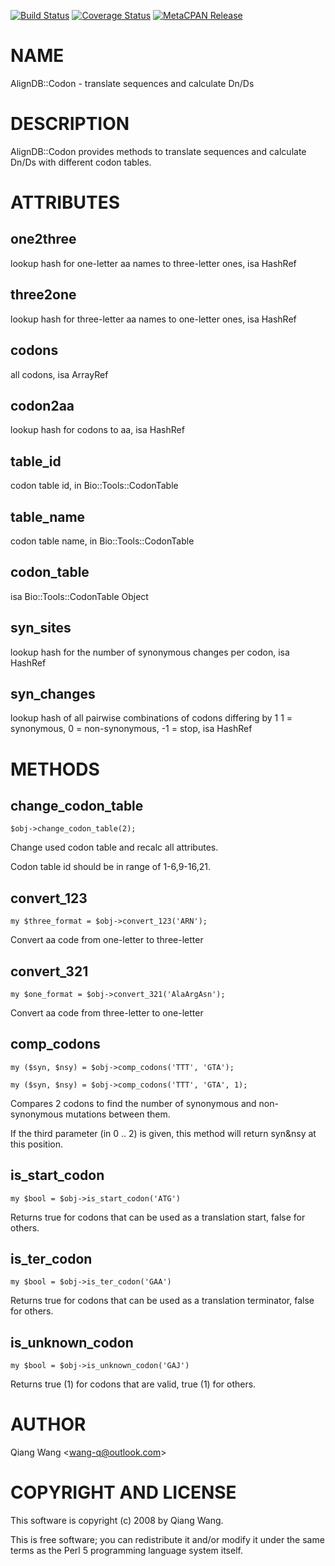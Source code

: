 [![Build Status](https://travis-ci.org/wang-q/AlignDB-Codon.svg?branch=master)](https://travis-ci.org/wang-q/AlignDB-Codon) [![Coverage Status](http://codecov.io/github/wang-q/AlignDB-Codon/coverage.svg?branch=master)](https://codecov.io/github/wang-q/AlignDB-Codon?branch=master) [![MetaCPAN Release](https://badge.fury.io/pl/AlignDB-Codon.svg)](https://metacpan.org/release/AlignDB-Codon)
# NAME

AlignDB::Codon - translate sequences and calculate Dn/Ds

# DESCRIPTION

AlignDB::Codon provides methods to translate sequences and calculate Dn/Ds with different codon tables.

# ATTRIBUTES

## one2three

lookup hash for one-letter aa names to three-letter ones, isa HashRef

## three2one

lookup hash for three-letter aa names to one-letter ones, isa HashRef

## codons

all codons, isa ArrayRef

## codon2aa

lookup hash for codons to aa, isa HashRef

## table\_id

codon table id, in Bio::Tools::CodonTable

## table\_name

codon table name, in Bio::Tools::CodonTable

## codon\_table

isa Bio::Tools::CodonTable Object

## syn\_sites

lookup hash for the number of synonymous changes per codon, isa HashRef

## syn\_changes

lookup hash of all pairwise combinations of codons differing by 1
1 = synonymous, 0 = non-synonymous, -1 = stop,
isa HashRef

# METHODS

## change\_codon\_table

    $obj->change_codon_table(2);

Change used codon table and recalc all attributes.

Codon table id should be in range of 1-6,9-16,21.

## convert\_123

    my $three_format = $obj->convert_123('ARN');

Convert aa code from one-letter to three-letter

## convert\_321

    my $one_format = $obj->convert_321('AlaArgAsn');

Convert aa code from three-letter to one-letter

## comp\_codons

    my ($syn, $nsy) = $obj->comp_codons('TTT', 'GTA');

    my ($syn, $nsy) = $obj->comp_codons('TTT', 'GTA', 1);

Compares 2 codons to find the number of synonymous and non-synonymous mutations between them.

If the third parameter (in 0 .. 2) is given, this method will return syn&nsy at this position.

## is\_start\_codon

    my $bool = $obj->is_start_codon('ATG')

Returns true for codons that can be used as a translation start, false for others.

## is\_ter\_codon

    my $bool = $obj->is_ter_codon('GAA')

Returns true for codons that can be used as a translation terminator, false for others.

## is\_unknown\_codon

    my $bool = $obj->is_unknown_codon('GAJ')

Returns true (1) for codons that are valid, true (1) for others.

# AUTHOR

Qiang Wang &lt;wang-q@outlook.com>

# COPYRIGHT AND LICENSE

This software is copyright (c) 2008 by Qiang Wang.

This is free software; you can redistribute it and/or modify it under
the same terms as the Perl 5 programming language system itself.
